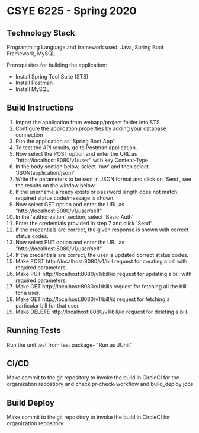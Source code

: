 # CSYE 6225 - Spring 2020


## Technology Stack

Programming Language and framework used: Java, Spring Boot Framework, MySQL

Prerequisites for building the application:

* Install Spring Tool Suite (STS)
* Install Postman
* Install MySQL

## Build Instructions

1.  Import the application from webapp/project folder into STS
2.  Configure the application.properties by adding your database connection
3.  Run the application as 'Spring Boot App'
4.  To test the API results, go to Postman application.
5.  Now select the POST option and enter the URL as "http://localhost:8080/v1/user" with key Content-Type
6.  In the body section below, select 'raw' and then select 'JSON(application/json)'
7.  Write the parameters to be sent in JSON format and click on 'Send', see the results on the window below.
8.  If the username already exists or password length does not match, required status code/message is shown.
9.  Now select GET option and enter the URL as "http://localhost:8080/v1/user/self"
10. In the 'authorization' section, select 'Basic Auth'
11. Enter the credentials provided in step 7 and click 'Send'.
12. If the credentials are correct, the given response is shown with correct status codes.
13. Now select PUT option and enter the URL as "http://localhost:8080/v1/user/self"
14. If the credentials are correct, the user is updated correct status codes.
15. Make POST http://localhost:8080/v1/bill request for creating a bill with required parameters.
16. Make PUT http://localhost:8080/v1/bill/id request for updating a bill with required parameters.
17. Make GET http://localhost:8080/v1/bills request for fetching all the bill for a user.
18. Make GET http://localhost:8080/v1/bill/id request for fetching a particular bill for that user.
19. Make DELETE http://localhost:8080/v1/bill/id request for deleting a bill.

## Running Tests

Run the unit test from test package- "Run as JUnit"

## CI/CD

Make commit to the git repository to invoke the build in CircleCI for the organization repostiory and check pr-check-workflow and build_deploy jobs

## Build Deploy

Make commit to the git repository to invoke the build in CircleCI for organization repository
